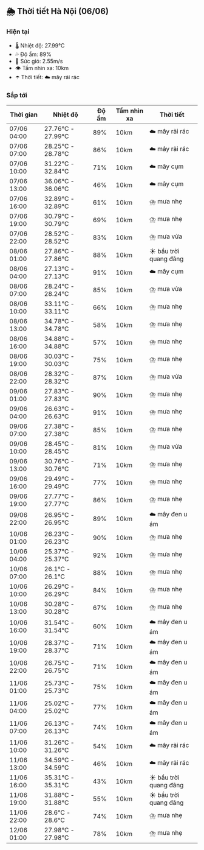 ## 🌦️ Thời tiết Hà Nội (06/06)

### Hiện tại

- 🌡️ Nhiệt độ: 27.99℃
- 💦 Độ ẩm: 89%
- 💨 Sức gió: 2.55m/s
- 👁️ Tầm nhìn xa: 10km
- ☂️ Thời tiết: ☁️ mây rải rác

### Sắp tới

| Thời gian | Nhiệt độ | Độ ẩm | Tầm nhìn xa | Thời tiết |
| --- | --- | --- | --- | --- |
| 07/06 04:00 | 27.76℃ - 27.99℃ | 89% | 10km | ☁️ mây rải rác |
| 07/06 07:00 | 28.25℃ - 28.78℃ | 86% | 10km | ☁️ mây rải rác |
| 07/06 10:00 | 31.22℃ - 32.84℃ | 71% | 10km | ☁️ mây cụm |
| 07/06 13:00 | 36.06℃ - 36.06℃ | 46% | 10km | ☁️ mây cụm |
| 07/06 16:00 | 32.89℃ - 32.89℃ | 61% | 10km | ⛈️ mưa nhẹ |
| 07/06 19:00 | 30.79℃ - 30.79℃ | 69% | 10km | ⛈️ mưa nhẹ |
| 07/06 22:00 | 28.52℃ - 28.52℃ | 83% | 10km | ⛈️ mưa vừa |
| 08/06 01:00 | 27.86℃ - 27.86℃ | 88% | 10km | ☀️ bầu trời quang đãng |
| 08/06 04:00 | 27.13℃ - 27.13℃ | 91% | 10km | ☁️ mây cụm |
| 08/06 07:00 | 28.24℃ - 28.24℃ | 85% | 10km | ⛈️ mưa vừa |
| 08/06 10:00 | 33.11℃ - 33.11℃ | 66% | 10km | ⛈️ mưa nhẹ |
| 08/06 13:00 | 34.78℃ - 34.78℃ | 58% | 10km | ⛈️ mưa nhẹ |
| 08/06 16:00 | 34.88℃ - 34.88℃ | 57% | 10km | ⛈️ mưa nhẹ |
| 08/06 19:00 | 30.03℃ - 30.03℃ | 75% | 10km | ⛈️ mưa nhẹ |
| 08/06 22:00 | 28.32℃ - 28.32℃ | 87% | 10km | ⛈️ mưa vừa |
| 09/06 01:00 | 27.83℃ - 27.83℃ | 90% | 10km | ⛈️ mưa nhẹ |
| 09/06 04:00 | 26.63℃ - 26.63℃ | 91% | 10km | ⛈️ mưa nhẹ |
| 09/06 07:00 | 27.38℃ - 27.38℃ | 85% | 10km | ⛈️ mưa nhẹ |
| 09/06 10:00 | 28.45℃ - 28.45℃ | 81% | 10km | ⛈️ mưa vừa |
| 09/06 13:00 | 30.76℃ - 30.76℃ | 71% | 10km | ⛈️ mưa nhẹ |
| 09/06 16:00 | 29.49℃ - 29.49℃ | 77% | 10km | ⛈️ mưa nhẹ |
| 09/06 19:00 | 27.77℃ - 27.77℃ | 86% | 10km | ⛈️ mưa nhẹ |
| 09/06 22:00 | 26.95℃ - 26.95℃ | 89% | 10km | ☁️ mây đen u ám |
| 10/06 01:00 | 26.23℃ - 26.23℃ | 90% | 10km | ⛈️ mưa nhẹ |
| 10/06 04:00 | 25.37℃ - 25.37℃ | 92% | 10km | ⛈️ mưa nhẹ |
| 10/06 07:00 | 26.1℃ - 26.1℃ | 88% | 10km | ⛈️ mưa nhẹ |
| 10/06 10:00 | 26.29℃ - 26.29℃ | 84% | 10km | ⛈️ mưa nhẹ |
| 10/06 13:00 | 30.28℃ - 30.28℃ | 67% | 10km | ⛈️ mưa nhẹ |
| 10/06 16:00 | 31.54℃ - 31.54℃ | 60% | 10km | ☁️ mây đen u ám |
| 10/06 19:00 | 28.37℃ - 28.37℃ | 71% | 10km | ☁️ mây đen u ám |
| 10/06 22:00 | 26.75℃ - 26.75℃ | 71% | 10km | ☁️ mây đen u ám |
| 11/06 01:00 | 25.73℃ - 25.73℃ | 75% | 10km | ☁️ mây đen u ám |
| 11/06 04:00 | 25.02℃ - 25.02℃ | 77% | 10km | ☁️ mây đen u ám |
| 11/06 07:00 | 26.13℃ - 26.13℃ | 74% | 10km | ☁️ mây đen u ám |
| 11/06 10:00 | 31.26℃ - 31.26℃ | 54% | 10km | ☁️ mây rải rác |
| 11/06 13:00 | 34.59℃ - 34.59℃ | 46% | 10km | ☁️ mây rải rác |
| 11/06 16:00 | 35.31℃ - 35.31℃ | 43% | 10km | ☀️ bầu trời quang đãng |
| 11/06 19:00 | 31.88℃ - 31.88℃ | 55% | 10km | ☀️ bầu trời quang đãng |
| 11/06 22:00 | 28.6℃ - 28.6℃ | 74% | 10km | ⛈️ mưa nhẹ |
| 12/06 01:00 | 27.98℃ - 27.98℃ | 78% | 10km | ⛈️ mưa nhẹ |
